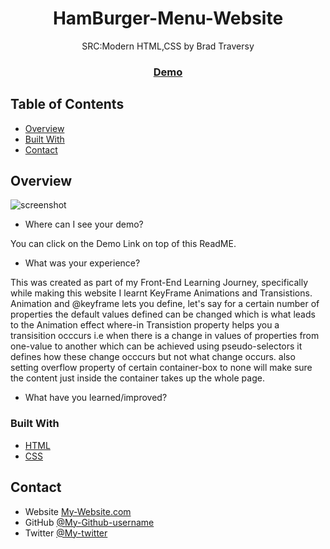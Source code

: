 <!-- Please update value in the {}  -->

<h1 align="center">HamBurger-Menu-Website</h1>

<div align="center">
   SRC:Modern HTML,CSS by Brad Traversy
</div>

<div align="center">
  <h3>
    <a href="https://chilly-169-table.github.io/Presenation-Project/#page-1">
      Demo
    </a>
  </h3>
</div>

<!-- TABLE OF CONTENTS -->

## Table of Contents

-   [Overview](#overview)
-   [Built With](#built-with)
-   [Contact](#contact)

<!-- OVERVIEW -->

## Overview

![screenshot](https://user-images.githubusercontent.com/16707738/92399059-5716eb00-f132-11ea-8b14-bcacdc8ec97b.png)

-   Where can I see your demo?

You can click on the Demo Link on top of this ReadME.

-   What was your experience?

This was created as part of my Front-End Learning Journey, specifically while making this website I learnt KeyFrame Animations and Transistions.
Animation and @keyframe lets you define, let's say for a certain number of properties the default values defined can be changed which is what leads to the Animation effect where-in Transistion property helps you a transisition occcurs i.e when there is a change in values of properties from one-value to another which can be achieved using pseudo-selectors it defines how these change occcurs but not what change occurs.
also setting overflow property of certain container-box to none will make sure the content just inside the container takes up the whole page.

-   What have you learned/improved?

### Built With

<!-- This section should list any major frameworks that you built your project using. Here are a few examples.-->

-   [HTML](https://developer.mozilla.org/en-US/docs/Web/HTML)
-   [CSS](https://developer.mozilla.org/en-US/docs/Web/CSS)

## Contact

-   Website [My-Website.com](https://{your-web-site-link})
-   GitHub [@My-Github-username](https://{github.com/Chilly-169-table})
-   Twitter [@My-twitter](https://{twitter.com/Chilly_16_table})
